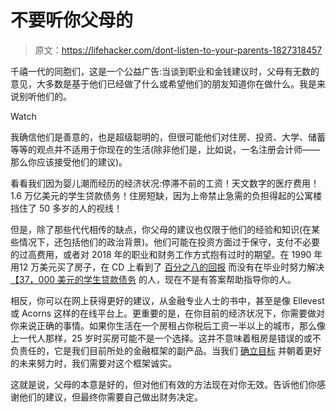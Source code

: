 # 不要听你父母的

> 原文：<https://lifehacker.com/dont-listen-to-your-parents-1827318457>

千禧一代的同胞们，这是一个公益广告:当谈到职业和金钱建议时，父母有无数的意见，大多数是基于他们已经做了什么或希望他们的朋友知道你在做什么。我是来说别听他们的。

Watch

我确信他们是善意的，也是超级聪明的，但很可能他们对住房、投资、大学、储蓄等等的观点并不适用于你现在的生活(除非他们是，比如说，一名注册会计师——那么你应该接受他们的建议)。

看看我们因为婴儿潮而经历的经济状况:停滞不前的工资！天文数字的医疗费用！1.6 万亿美元的学生贷款债务！住房短缺，因为上帝禁止急需的负担得起的公寓楼挡住了 50 多岁的人的视线！

但是，除了那些代代相传的缺点，你父母的建议也仅限于他们的经验和知识(在某些情况下，还包括他们的政治背景)。他们可能在投资方面过于保守，支付不必要的过高费用，或者对 2018 年的职业和财务工作方式抱有过时的期望。在 1990 年用12 万美元买了房子，在 CD 上看到了 [百分之八的回报](https://www.bankrate.com/banking/cds/historical-cd-interest-rates-1984-2016/) 而没有在毕业时努力解决[【37，000 美元的学生贷款债务](https://www.cnbc.com/2018/02/15/heres-how-much-the-average-student-loan-borrower-owes-when-they-graduate.html) 的人，现在不是有答案帮助指导你的人。

相反，你可以在网上获得更好的建议，从金融专业人士的书中，甚至是像 Ellevest 或 Acorns 这样的在线平台上。更重要的是，在你目前的经济状况下，你需要做对你来说正确的事情。如果你生活在一个房租占你税后工资一半以上的城市，那么像上一代人那样，25 岁时买房可能不是一个选择。这并不意味着租房是错误的或不负责任的，它是我们目前所处的金融框架的副产品。当我们 [确立目标](https://twocents.lifehacker.com/whats-your-2018-money-goal-1821064068) 并朝着更好的未来努力时，我们需要对这个框架诚实。

这就是说，父母的本意是好的，但对他们有效的方法现在对你无效。告诉他们你感谢他们的建议，但最终你需要自己做出财务决定。